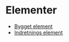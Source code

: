 # Elementer

- [Bygget element](/Templates/Product/Element/BuiltElement/)
- [Indretnings element](/Templates/Product/Element/FurnishingElement/)

